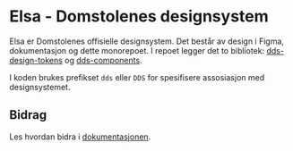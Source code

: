 # Elsa - Domstolenes designsystem

Elsa er Domstolenes offisielle designsystem. Det består av design i Figma, dokumentasjon og dette monorepoet. I repoet legger det to bibliotek: [dds-design-tokens](https://www.npmjs.com/package/@norges-domstoler/dds-design-tokens) og [dds-components](https://www.npmjs.com/package/@norges-domstoler/dds-components).

I koden brukes prefikset `dds` eller `DDS` for spesifisere assosiasjon med designsystemet.

## Bidrag

Les hvordan bidra i [dokumentasjonen](https://design.domstol.no/987b33f71/p/34c962-bidra/b/3611d5).
